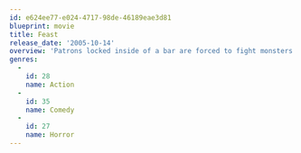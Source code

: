 ```yaml
---
id: e624ee77-e024-4717-98de-46189eae3d81
blueprint: movie
title: Feast
release_date: '2005-10-14'
overview: 'Patrons locked inside of a bar are forced to fight monsters.'
genres:
  -
    id: 28
    name: Action
  -
    id: 35
    name: Comedy
  -
    id: 27
    name: Horror
---
```

